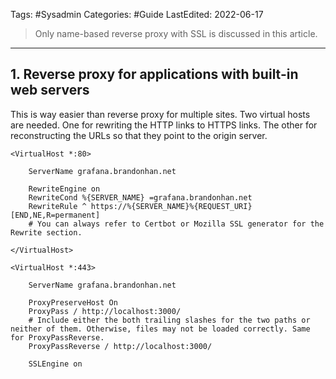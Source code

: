 Tags: #Sysadmin 
Categories: #Guide 
LastEdited: 2022-06-17

> Only name-based reverse proxy with SSL is discussed in this article.

---

## 1. Reverse proxy for applications with built-in web servers

This is way easier than reverse proxy for multiple sites. Two virtual hosts are needed. One for rewriting the HTTP links to HTTPS links. The other for reconstructing the URLs so that they point to the origin server.

```apacheconf
<VirtualHost *:80>

	ServerName grafana.brandonhan.net

	RewriteEngine on
	RewriteCond %{SERVER_NAME} =grafana.brandonhan.net
	RewriteRule ^ https://%{SERVER_NAME}%{REQUEST_URI} [END,NE,R=permanent]
	# You can always refer to Certbot or Mozilla SSL generator for the Rewrite section.

</VirtualHost>

<VirtualHost *:443>

	ServerName grafana.brandonhan.net

	ProxyPreserveHost On
	ProxyPass / http://localhost:3000/
	# Include either the both trailing slashes for the two paths or neither of them. Otherwise, files may not be loaded correctly. Same for ProxyPassReverse.
	ProxyPassReverse / http://localhost:3000/

	SSLEngine on
	
```